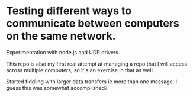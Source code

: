 # Testing different ways to communicate between computers on the same network.

Experimentation with node.js and UDP drivers.

This repo is also my first real attempt at managing a repo that I will access across multiple computers, so it's an exercise in that as well.

Started fiddling with larger data transfers ie more than one message. I guess this was somewhat accomplished?
